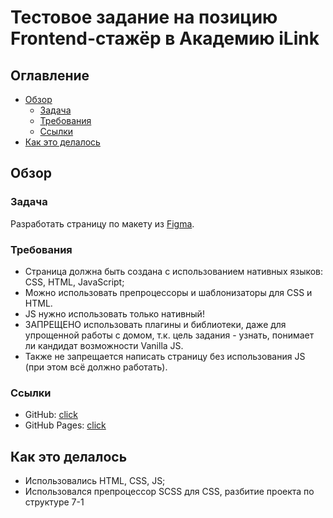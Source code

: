 # Тестовое задание на позицию Frontend-стажёр в Академию iLink

## Оглавление

- [Обзор](#overview)
  - [Задача](#the-challenge)
  - [Требования](#requirements)
  - [Ссылки](#links)
- [Как это делалось](#my-process)

## <a name="overview"></a>Обзор

### <a name="the-challenge"></a>Задача

Разработать страницу по макету из [Figma](https://www.figma.com/file/Mfjlw4bCRN4Hj01ngYN3KN/Test-task?node-id=0%3A1).

### <a name="requirements"></a>Требования

- Страница должна быть создана с использованием нативных языков: CSS, HTML, JavaScript;
- Можно использовать препроцессоры и шаблонизаторы для CSS и HTML.
- JS нужно использовать только нативный!
- ЗАПРЕЩЕНО использовать плагины и библиотеки, даже для упрощенной работы с домом, т.к. цель задания - узнать, понимает ли кандидат возможности Vanilla JS.
- Также не запрещается написать страницу без использования JS (при этом всё должно работать).


### <a name="links"></a>Ссылки

- GitHub: [click](https://github.com/iwannabekoshka/ilink-test-task)
- GitHub Pages: [click](https://iwannabekoshka.github.io/ilink-test-task/)

## <a name="my-process"></a>Как это делалось

- Использовались HTML, CSS, JS;
- Использовался препроцессор SCSS для CSS, разбитие проекта по структуре 7-1